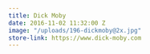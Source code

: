```yaml
---
title: Dick Moby
date: 2016-11-02 11:32:00 Z
image: "/uploads/196-dickmoby@2x.jpg"
store-link: https://www.dick-moby.com
---
```



